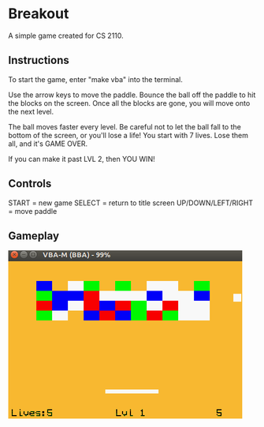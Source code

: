 # Breakout

A simple game created for CS 2110.

## Instructions
To start the game, enter "make vba" into 
the terminal.

Use the arrow keys to move the paddle. Bounce
the ball off the paddle to hit the blocks on
the screen. Once all the blocks are gone, you
will move onto the next level.

The ball moves faster every level. Be careful
not to let the ball fall to the bottom of the
screen, or you'll lose a life! You start with
7 lives. Lose them all, and it's GAME OVER.

If you can make it past LVL 2, then YOU WIN!

## Controls
START = new game
SELECT = return to title screen
UP/DOWN/LEFT/RIGHT = move paddle

## Gameplay
![gameplay](game_play_sc.png) 
